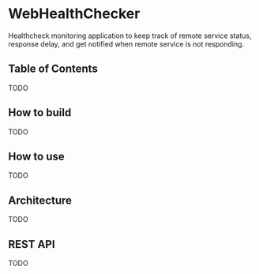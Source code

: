 # WebHealthChecker

Healthcheck monitoring application to keep track of remote service status, response delay, and get notified when remote 
service is not responding.

## Table of Contents
TODO

## How to build
TODO

## How to use
TODO

## Architecture
TODO

## REST API
TODO
